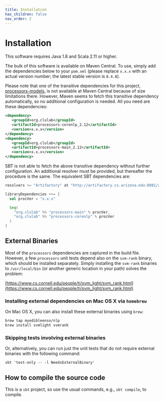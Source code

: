 ```yaml
---
title: Installation
has_children: false
nav_order: 2
---
```


# Installation

This software requires Java 1.8 and Scala 2.11 or higher.

The bulk of this software is available on Maven Central. To use, simply add the dependencies below to your `pom.xml` (please replace `x.x.x` with an actual version number; the latest stable version is `8.4.8`).  

Please note that one of the transitive dependencies for this project, [processors-models](http://artifactory.cs.arizona.edu:8081/artifactory/webapp/#/artifacts/browse/tree/General/sbt-release/org/clulab/processors-models), is not available at Maven Central because of size limitations there. However, Maven seems to fetch this transitive dependency automatically, so no additional configuration is needed. All you need are these dependencies:

```xml
<dependency>
   <groupId>org.clulab</groupId>
   <artifactId>processors-corenlp_2.12</artifactId>
   <version>x.x.x</version>
</dependency>
<dependency>
   <groupId>org.clulab</groupId>
   <artifactId>processors-main_2.12</artifactId>
   <version>x.x.x</version>
</dependency>
```

SBT is not able to fetch the above transitive dependency without further configuration.  An additional resolver must be provided, but thereafter the procedure is the same.  The equivalent SBT dependencies are:

```scala
resolvers += "Artifactory" at "http://artifactory.cs.arizona.edu:8081/artifactory/sbt-release"

libraryDependencies ++= {
  val procVer = "x.x.x"

  Seq(
    "org.clulab" %% "processors-main" % procVer,
    "org.clulab" %% "processors-corenlp" % procVer
  )
}
```

## External Binaries

Most of the `processors` dependencies are captured in the build file. However, a few `processors` unit tests depend also on the `svm-rank` binary, which should be installed separately. Simply installing the `svm-rank` binaries to `/usr/local/bin` (or another generic location in your path) solves the problem:

[https://www.cs.cornell.edu/people/tj/svm_light/svm_rank.html](https://www.cs.cornell.edu/people/tj/svm_light/svm_rank.html)

### Installing external dependencies on Mac OS X via `homebrew`

On Mac OS X, you can also install these external binaries using `brew`:

```bash
brew tap myedibleenso/nlp
brew install svmlight svmrank
```

### Skipping tests involving external binaries

Or, alternatively, you can run just the unit tests that do not require external binaries with the following command:

`sbt 'test-only -- -l NeedsExternalBinary'`

## How to compile the source code

This is a `sbt` project, so use the usual commands, e.g., `sbt compile`, to compile.


